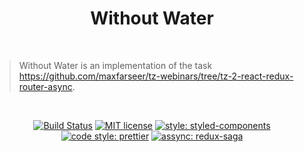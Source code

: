 <h1 align="center">Without Water</h1>

<br />

> Without Water is an implementation of the task https://github.com/maxfarseer/tz-webinars/tree/tz-2-react-redux-router-async.

<br />

<div align="center">
  
  [![Build Status](https://travis-ci.com/mlobunko/without-water.svg?branch=master)](https://travis-ci.com/mlobunko/without-water) [![MIT license](https://img.shields.io/badge/License-MIT-blue.svg)](https://lbesson.mit-license.org/) [![style: styled-components](https://img.shields.io/badge/style-%F0%9F%92%85%20styled--components-orange.svg?colorB=daa357&colorA=db748e)](https://github.com/styled-components/styled-components) [![code style: prettier](https://img.shields.io/badge/code_style-prettier-ff69b4.svg)](https://github.com/prettier/prettier) [![assync: redux-saga](https://img.shields.io/badge/asynch-redux--saga-green.svg)](https://github.com/redux-saga/redux-saga)
  
</div>
